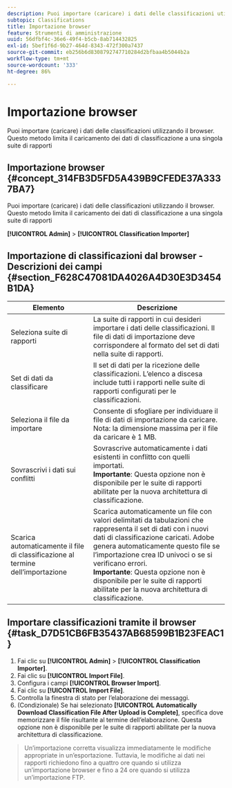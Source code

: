 ```yaml
---
description: Puoi importare (caricare) i dati delle classificazioni utilizzando il browser. Questo metodo limita il caricamento dei dati di classificazione a una singola suite di rapporti
subtopic: Classifications
title: Importazione browser
feature: Strumenti di amministrazione
uuid: 56dfbf4c-36e6-49f4-b5cb-8ab714432825
exl-id: 5bef1f6d-9b27-464d-8343-472f300a7437
source-git-commit: eb256b6d8308792747710284d2bfbaa4b5044b2a
workflow-type: tm+mt
source-wordcount: '333'
ht-degree: 86%

---
```


# Importazione browser

Puoi importare (caricare) i dati delle classificazioni utilizzando il browser. Questo metodo limita il caricamento dei dati di classificazione a una singola suite di rapporti

## Importazione browser {#concept_314FB3D5FD5A439B9CFEDE37A3337BA7}

Puoi importare (caricare) i dati delle classificazioni utilizzando il browser. Questo metodo limita il caricamento dei dati di classificazione a una singola suite di rapporti

**[!UICONTROL Admin]** > **[!UICONTROL Classification Importer]**

## Importazione di classificazioni dal browser - Descrizioni dei campi {#section_F628C47081DA4026A4D30E3D3454B1DA}

| Elemento | Descrizione |
| --- | --- |
| Seleziona suite di rapporti | La suite di rapporti in cui desideri importare i dati delle classificazioni. Il file di dati di importazione deve corrispondere al formato del set di dati nella suite di rapporti. |
| Set di dati da classificare | Il set di dati per la ricezione delle classificazioni. L’elenco a discesa include tutti i rapporti nelle suite di rapporti configurati per le classificazioni. |
| Seleziona il file da importare | Consente di sfogliare per individuare il file di dati di importazione da caricare.  Nota: la dimensione massima per il file da caricare è 1 MB. |
| Sovrascrivi i dati sui conflitti | Sovrascrive automaticamente i dati esistenti in conflitto con quelli importati.<br>**Importante**: Questa opzione non è disponibile per le suite di rapporti abilitate per la nuova architettura di classificazione. |
| Scarica automaticamente il file di classificazione al termine dell’importazione | Scarica automaticamente un file con valori delimitati da tabulazioni che rappresenta il set di dati con i nuovi dati di classificazione caricati. Adobe genera automaticamente questo file se l’importazione crea ID univoci o se si verificano errori.<br>**Importante**: Questa opzione non è disponibile per le suite di rapporti abilitate per la nuova architettura di classificazione. |


## Importare classificazioni tramite il browser {#task_D7D51CB6FB35437AB68599B1B23FEAC1}

1. Fai clic su **[!UICONTROL Admin]** > **[!UICONTROL Classification Importer]**.
1. Fai clic su **[!UICONTROL Import File]**.
1. Configura i campi **[!UICONTROL Browser Import]**.
1. Fai clic su **[!UICONTROL Import File]**.
1. Controlla la finestra di stato per l’elaborazione dei messaggi.
1. (Condizionale) Se hai selezionato **[!UICONTROL Automatically Download Classification File After Upload is Complete]**, specifica dove memorizzare il file risultante al termine dell’elaborazione. Questa opzione non è disponibile per le suite di rapporti abilitate per la nuova architettura di classificazione.

>Un’importazione corretta visualizza immediatamente le modifiche appropriate in un’esportazione. Tuttavia, le modifiche ai dati nei rapporti richiedono fino a quattro ore quando si utilizza un’importazione browser e fino a 24 ore quando si utilizza un’importazione FTP.
